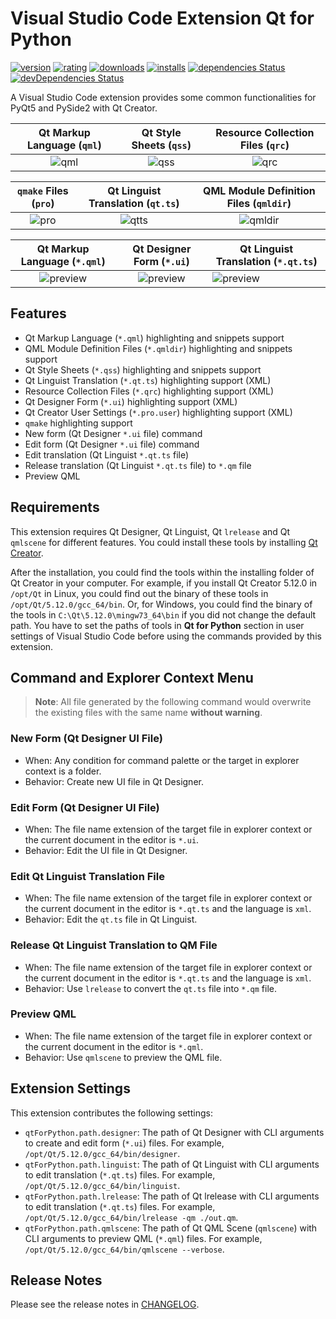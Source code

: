 # Visual Studio Code Extension Qt for Python

[![version](https://img.shields.io/visual-studio-marketplace/v/seanwu.vscode-qt-for-python.svg)](https://marketplace.visualstudio.com/items?itemName=seanwu.vscode-qt-for-python)
[![rating](https://img.shields.io/visual-studio-marketplace/r/seanwu.vscode-qt-for-python.svg)](https://marketplace.visualstudio.com/items?itemName=seanwu.vscode-qt-for-python)
[![downloads](https://img.shields.io/visual-studio-marketplace/d/seanwu.vscode-qt-for-python.svg)](https://marketplace.visualstudio.com/items?itemName=seanwu.vscode-qt-for-python)
[![installs](https://img.shields.io/visual-studio-marketplace/i/seanwu.vscode-qt-for-python.svg)](https://marketplace.visualstudio.com/items?itemName=seanwu.vscode-qt-for-python)
[![dependencies Status](https://david-dm.org/seanwu1105/vscode-qt-for-python/status.svg)](https://david-dm.org/seanwu1105/vscode-qt-for-python)
[![devDependencies Status](https://david-dm.org/seanwu1105/vscode-qt-for-python/dev-status.svg)](https://david-dm.org/seanwu1105/vscode-qt-for-python?type=dev)

A Visual Studio Code extension provides some common functionalities for PyQt5 and PySide2 with Qt Creator.

|        Qt Markup Language (`qml`)       |         Qt Style Sheets (`qss`)         |    Resource Collection Files (`qrc`)    |
|:---------------------------------------:|:---------------------------------------:|:---------------------------------------:|
| ![qml](https://i.imgur.com/YDWuDDJ.png) | ![qss](https://i.imgur.com/N1w3vs9.png) | ![qrc](https://i.imgur.com/6qW1YTI.png) |

|          `qmake` Files (`pro`)          |     Qt Linguist Translation (`qt.ts`)    |   QML Module Definition Files (`qmldir`)   |
|:---------------------------------------:|:----------------------------------------:|:------------------------------------------:|
| ![pro](https://i.imgur.com/kI3m5c4.png) | ![qtts](https://i.imgur.com/TnizAQd.png) | ![qmldir](https://i.imgur.com/F6NH69h.png) |

|         Qt Markup Language (`*.qml`)        |          Qt Designer Form (`*.ui`)          | Qt Linguist Translation (`*.qt.ts`)         |
|:-------------------------------------------:|:-------------------------------------------:|---------------------------------------------|
| ![preview](https://i.imgur.com/fSwBIjL.png) | ![preview](https://i.imgur.com/1MMSV2b.png) | ![preview](https://i.imgur.com/Wjf2PkO.png) |

## Features

* Qt Markup Language (`*.qml`) highlighting and snippets support
* QML Module Definition Files (`*.qmldir`) highlighting and snippets support
* Qt Style Sheets (`*.qss`) highlighting and snippets support
* Qt Linguist Translation (`*.qt.ts`) highlighting support (XML)
* Resource Collection Files (`*.qrc`) highlighting support (XML)
* Qt Designer Form (`*.ui`) highlighting support (XML)
* Qt Creator User Settings (`*.pro.user`) highlighting support (XML)
* `qmake` highlighting support
* New form (Qt Designer `*.ui` file) command
* Edit form (Qt Designer `*.ui` file) command
* Edit translation (Qt Linguist `*.qt.ts` file)
* Release translation (Qt Linguist `*.qt.ts` file) to `*.qm` file
* Preview QML

## Requirements

This extension requires Qt Designer, Qt Linguist, Qt `lrelease` and Qt `qmlscene` for different features. You could install these tools by installing [Qt Creator](https://www.qt.io/download).

After the installation, you could find the tools within the installing folder of Qt Creator in your computer. For example, if you install Qt Creator 5.12.0 in `/opt/Qt` in Linux, you could find out the binary of these tools in `/opt/Qt/5.12.0/gcc_64/bin`. Or, for Windows, you could find the binary of the tools in `C:\Qt\5.12.0\mingw73_64\bin` if you did not change the default path. You have to set the paths of tools in **Qt for Python** section in user settings of Visual Studio Code before using the commands provided by this extension.

## Command and Explorer Context Menu

> **Note**: All file generated by the following command would overwrite the existing files with the same name **without warning**.

### New Form (Qt Designer UI File)

* When: Any condition for command palette or the target in explorer context is a folder.
* Behavior: Create new UI file in Qt Designer.

### Edit Form (Qt Designer UI File)

* When: The file name extension of the target file in explorer context or the current document in the editor is `*.ui`.
* Behavior: Edit the UI file in Qt Designer.

### Edit Qt Linguist Translation File

* When: The file name extension of the target file in explorer context or the current document in the editor is `*.qt.ts` and the language is `xml`.
* Behavior: Edit the `qt.ts` file in Qt Linguist.

### Release Qt Linguist Translation to QM File

* When: The file name extension of the target file in explorer context or the current document in the editor is `*.qt.ts` and the language is `xml`.
* Behavior: Use `lrelease` to convert the `qt.ts` file into `*.qm` file.

### Preview QML

* When: The file name extension of the target file in explorer context or the current document in the editor is `*.qml`.
* Behavior: Use `qmlscene` to preview the QML file.

## Extension Settings

This extension contributes the following settings:

* `qtForPython.path.designer`: The path of Qt Designer with CLI arguments to create and edit form (`*.ui`) files. For example, `/opt/Qt/5.12.0/gcc_64/bin/designer`.
* `qtForPython.path.linguist`: The path of Qt Linguist with CLI arguments to edit translation (`*.qt.ts`) files. For example, `/opt/Qt/5.12.0/gcc_64/bin/linguist`.
* `qtForPython.path.lrelease`: The path of Qt lrelease with CLI arguments to edit translation (`*.qt.ts`) files. For example, `/opt/Qt/5.12.0/gcc_64/bin/lrelease -qm ./out.qm`.
* `qtForPython.path.qmlscene`: The path of Qt QML Scene (`qmlscene`) with CLI arguments to preview QML (`*.qml`) files. For example, `/opt/Qt/5.12.0/gcc_64/bin/qmlscene --verbose`.

## Release Notes

Please see the release notes in [CHANGELOG](CHANGELOG.md).
